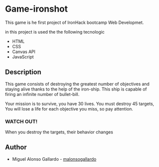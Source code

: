 # Game-ironshot

This game is he first project of IronHack bootcamp Web Developmet.

in this project is used the the following tecnologic

* HTML
* CSS
* Canvas API
* JavaScript


## Description

This game consists of destroying the greatest number of objectives and staying alive thanks to the help of the iron-ship. This ship is capable of firing an infinite number of bullet-bill.

Your mission is to survive, you have 30 lives. You must destroy 45 targets, You will lose a life for each objective you miss, so pay attention.

### WATCH OUT!
When you destroy the targets, their behavior changes

## Author

- Miguel Alonso Gallardo - [malonsogallardo](https://github.com/malonsogallardo)
